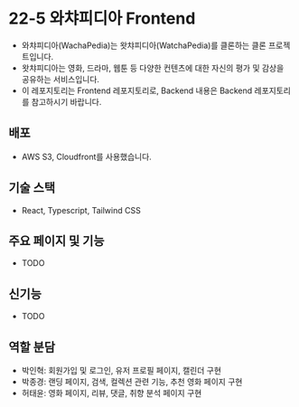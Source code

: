 # 22-5 와챠피디아 Frontend

- 와챠피디아(WachaPedia)는 왓챠피디아(WatchaPedia)를 클론하는 클론 프로젝트입니다.
- 왓챠피디아는 영화, 드라마, 웹툰 등 다양한 컨텐츠에 대한 자신의 평가 및 감상을 공유하는 서비스입니다.
- 이 레포지토리는 Frontend 레포지토리로, Backend 내용은 Backend 레포지토리를 참고하시기 바랍니다.

## 배포

- AWS S3, Cloudfront를 사용했습니다.

## 기술 스택

- React, Typescript, Tailwind CSS

## 주요 페이지 및 기능

- TODO

## 신기능

- TODO

## 역할 분담

- 박인혁: 회원가입 및 로그인, 유저 프로필 페이지, 캘린더 구현
- 박종경: 랜딩 페이지, 검색, 컬렉션 관련 기능, 추천 영화 페이지 구현
- 허태윤: 영화 페이지, 리뷰, 댓글, 취향 분석 페이지 구현
